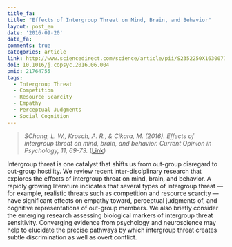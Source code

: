 ```yaml
---
title_fa:
title: "Effects of Intergroup Threat on Mind, Brain, and Behavior"
layout: post_en
date: '2016-09-20'
date_fa:
comments: true
categories: article
link: http://www.sciencedirect.com/science/article/pii/S2352250X1630077X
doi: 10.1016/j.copsyc.2016.06.004
pmid: 21764755
tags:
  - Intergroup Threat
  - Competition
  - Resource Scarcity
  - Empathy
  - Perceptual Judgments
  - Social Cognition
---
```


> *SChang, L. W., Krosch, A. R., & Cikara, M. (2016). Effects of intergroup threat on mind, brain, and behavior. Current Opinion in Psychology, 11, 69-73.* ([Link](http://www.sciencedirect.com/science/article/pii/S2352250X1630077X))


Intergroup threat is one catalyst that shifts us from out-group disregard to out-group hostility. We review recent inter-disciplinary research that explores the effects of intergroup threat on mind, brain, and behavior. A rapidly growing literature indicates that several types of intergroup threat — for example, realistic threats such as competition and resource scarcity — have significant effects on empathy toward, perceptual judgments of, and cognitive representations of out-group members. We also briefly consider the emerging research assessing biological markers of intergroup threat sensitivity. Converging evidence from psychology and neuroscience may help to elucidate the precise pathways by which intergroup threat creates subtle discrimination as well as overt conflict.

